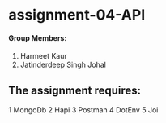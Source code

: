 # assignment-04-API
#### Group Members:
1. Harmeet Kaur
2. Jatinderdeep Singh Johal


## The assignment requires:
1 MongoDb
2 Hapi
3 Postman
4 DotEnv
5 Joi
